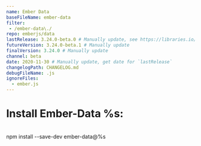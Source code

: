 ```yaml
---
name: Ember Data
baseFileName: ember-data
filter:
 - /ember-data\./
repo: emberjs/data
lastRelease: 3.24.0-beta.0 # Manually update, see https://libraries.io/npm/ember-data throughout
futureVersion: 3.24.0-beta.1 # Manually update
finalVersion: 3.24.0 # Manually update
channel: beta
date: 2020-11-30 # Manually update, get date for `lastRelease` 
changelogPath: CHANGELOG.md
debugFileName: .js
ignoreFiles:
  - ember.js
---
```

# Install Ember-Data %s:
<br>
npm install --save-dev ember-data@%s
